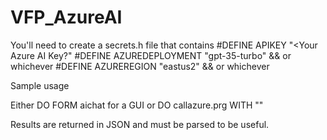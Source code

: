 # VFP_AzureAI

You'll need to create a secrets.h file that contains
#DEFINE APIKEY "<Your Azure AI Key?"
#DEFINE AZUREDEPLOYMENT "gpt-35-turbo" && or whichever
#DEFINE AZUREREGION "eastus2"   && or whichever

Sample usage

Either DO FORM aichat for a GUI
or
DO callazure.prg WITH "<Your prompt here>"

Results are returned in JSON and must be parsed to be useful.

